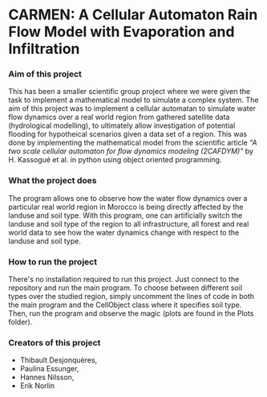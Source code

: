 # CARMEN: A Cellular Automaton Rain Flow Model with Evaporation and Infiltration

### Aim of this project ### 
This has been a smaller scientific group project where we were given the task to implement a mathematical model to simulate a complex system. The aim of this project was to implement a cellular automatan to simulate water flow dynamics over a real world region from gathered satellite data (hydrological modelling), to ultimately allow investigation of potential flooding for hypotheical scenarios given a data set of a region. This was done by implementing the mathematical model from the scientific article *"A two scale cellular automaton for flow dynamics modeling (2CAFDYM)"* by H. Kassogué et al. in python using object oriented programming.

### What the project does ### 
The program allows one to observe how the water flow dynamics over a particular real world region in Morocco is being directly affected by the landuse and soil type. With this program, one can artificially switch the landuse and soil type of the region to all infrastructure, all forest and real world data to see how the water dynamics change with respect to the landuse and soil type.
  
### How to run the project ### 
There's no installation required to run this project. Just connect to the repository and run the main program. To choose between different soil types over the studied region, simply uncomment the lines of code in both the main program and the CellObject class where it specifies soil type. Then, run the program and observe the magic (plots are found in the Plots folder).

### Creators of this project ### 
* Thibault Desjonquères,
* Paulina Essunger,
* Hannes Nilsson,
* Erik Norlin





